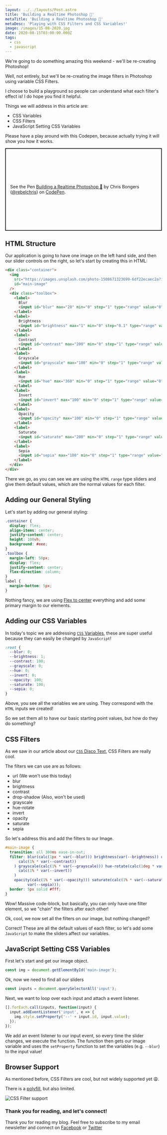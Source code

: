 ```yaml
---
layout: ../../layouts/Post.astro
title: 'Building a Realtime Photoshop 🎨'
metaTitle: 'Building a Realtime Photoshop 🎨'
metaDesc: 'Playing with CSS Filters and CSS Variables!'
image: /images/15-08-2020.jpg
date: 2020-08-15T03:00:00.000Z
tags:
  - css
  - javascript
---
```


We're going to do something amazing this weekend - we'll be re-creating Photoshop!

Well, not entirely, but we'll be re-creating the image filters in Photoshop using variable CSS Filters.

I choose to build a playground so people can understand what each filter's effect is! I do hope you find it helpful.

Things we will address in this article are:

- CSS Variables
- CSS Filters
- JavaScript Setting CSS Variables

Please have a play around with this Codepen, because actually trying it will show you how it works.

<p class="codepen" data-height="265" data-theme-id="dark" data-default-tab="result" data-user="rebelchris" data-slug-hash="LYNNPpp" style="height: 265px; box-sizing: border-box; display: flex; align-items: center; justify-content: center; border: 2px solid; margin: 1em 0; padding: 1em;" data-pen-title="Building a Realtime Photoshop 🎨">
  <span>See the Pen <a href="https://codepen.io/rebelchris/pen/LYNNPpp">
  Building a Realtime Photoshop 🎨</a> by Chris Bongers (<a href="https://codepen.io/rebelchris">@rebelchris</a>)
  on <a href="https://codepen.io">CodePen</a>.</span>
</p>
<script async src="https://static.codepen.io/assets/embed/ei.js"></script>

## HTML Structure

Our application is going to have one image on the left hand side, and then our slider controls on the right, so let's start by creating this in HTML:

```html
<div class="container">
  <img
    src="https://images.unsplash.com/photo-1508671323699-6df22ecaec2a?ixlib=rb-1.2.1&ixid=eyJhcHBfaWQiOjEyMDd9&auto=format&fit=crop&w=250&q=80"
    id="main-image"
  />
  <div class="toolbox">
    <label>
      Blur
      <input id="blur" max="20" min="0" step="1" type="range" value="0" />
    </label>
    <label>
      Brightness
      <input id="brightness" max="1" min="0" step="0.1" type="range" value="1" />
    </label>
    <label>
      Contrast
      <input id="contrast" max="200" min="0" step="1" type="range" value="100" />
    </label>
    <label>
      Grayscale
      <input id="grayscale" max="100" min="0" step="1" type="range" value="0" />
    </label>
    <label>
      Hue
      <input id="hue" max="360" min="0" step="1" type="range" value="0" />
    </label>
    <label>
      Invert
      <input id="invert" max="100" min="0" step="1" type="range" value="0" />
    </label>
    <label>
      Opacity
      <input id="opacity" max="100" min="0" step="1" type="range" value="100" />
    </label>
    <label>
      Saturate
      <input id="saturate" max="200" min="0" step="1" type="range" value="100" />
    </label>
    <label>
      Sepia
      <input id="sepia" max="100" min="0" step="1" type="range" value="0" />
    </label>
  </div>
</div>
```

There we go, as you can see we are using the `HTML` `range` type sliders and give them default values, which are the normal values for each filter.

## Adding our General Styling

Let's start by adding our general styling:

```css
.container {
  display: flex;
  align-items: center;
  justify-content: center;
  height: 100vh;
  background: #eee;
}
.toolbox {
  margin-left: 50px;
  display: flex;
  justify-content: center;
  flex-direction: column;
}
label {
  margin-bottom: 5px;
}
```

Nothing fancy, we are using [Flex to center](https://daily-dev-tips.com/posts/css-flexbox-most-easy-center-vertical-and-horizontal/) everything and add some primary margin to our elements.

## Adding our CSS Variables

In today's topic we are addressing [`CSS` Variables](https://daily-dev-tips.com/posts/how-to-use-css-vars/), these are super useful because they can easily be changed by `JavaScript`!

```css
:root {
  --blur: 0;
  --brightness: 1;
  --contrast: 100;
  --grayscale: 0;
  --hue: 0;
  --invert: 0;
  --opacity: 100;
  --saturate: 100;
  --sepia: 0;
}
```

Above, you see all the variables we are using. They correspond with the `HTML` inputs we created!

So we set them all to have our basic starting point values, but how do they do something?

## CSS Filters

As we saw in our article about our [`CSS` Disco Text](https://daily-dev-tips.com/posts/css-disco-text/), CSS Filters are really cool.

The filters we can use are as follows:

- url (We won't use this today)
- blur
- brightness
- contrast
- drop-shadow (Also, won't be used)
- grayscale
- hue-rotate
- invert
- opacity
- saturate
- sepia

So let's address this and add the filters to our Image.

```css
#main-image {
  transition: all 300ms ease-in-out;
  filter: blur(calc(1px * var(--blur))) brightness(var(--brightness)) contrast(
      calc(1% * var(--contrast))
    ) grayscale(calc(1% * var(--grayscale))) hue-rotate(calc(1deg * var(--hue))) invert(
      calc(1% * var(--invert))
    )
    opacity(calc(1% * var(--opacity))) saturate(calc(1% * var(--saturate))) sepia(calc(1% *
          var(--sepia)));
  border: 5px solid #fff;
}
```

Wow! Massive code-block, but basically, you can only have one filter element, so we "chain" the filters after each other!

Ok, cool, we now set all the filters on our image, but nothing changed?

Correct! These are all the default values of each filter, so let's add some `JavaScript` to make the sliders affect our variables.

## JavaScript Setting CSS Variables

First let's start and get our image object.

```js
const img = document.getElementById('main-image');
```

Ok, now we need to find all our sliders

```js
const inputs = document.querySelectorAll('input');
```

Next, we want to loop over each input and attach a event listener.

```js
[].forEach.call(inputs, function(input) {
  input.addEventListener('input', e => {
    img.style.setProperty('--' + input.id, input.value);
  });
});
```

We add an event listener to our input event, so every time the slider changes, we execute the function.
The function then gets our image variable and uses the `setProperty` function to set the variables (e.g. `--blur`) to the input value!

## Browser Support

As mentioned before, CSS Filters are cool, but not widely supported yet 😩.

There is a [polyfill](https://github.com/Schepp/CSS-Filters-Polyfill), but also limited.

![CSS Filter support](https://caniuse.bitsofco.de/image/css-filters.png)

### Thank you for reading, and let's connect!

Thank you for reading my blog. Feel free to subscribe to my email newsletter and connect on [Facebook](https://www.facebook.com/DailyDevTipsBlog) or [Twitter](https://twitter.com/DailyDevTips1)
